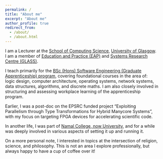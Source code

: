 ```yaml
---
permalink: /
title: "About me"
excerpt: "About me"
author_profile: true
redirect_from: 
  - /about/
  - /about.html
---
```


I am a Lecturer at the [School of Computing Science](https://www.gla.ac.uk/schools/computing/), [University of Glasgow](https://www.gla.ac.uk). I am a member of [Education and Practice (EAP)](https://www.gla.ac.uk/schools/computing/research/researchsections/educationandpracticeeap/) and [Systems Research Centre (GLASS)](https://www.gla.ac.uk/schools/computing/research/researchsections/systems-section/).

I teach primarily for the [BSc (Hons) Software Engineering (Graduate Apprenticeship) program](https://www.gla.ac.uk/schools/computing/undergraduate/graduateapprenticeships/), covering foundational courses in the area of: logic design, computer architecture, operating systems, network systems, data structures, algorithms, and discrete maths. I am also closely involved in structuring and assessing workplace learning of the apprenticeship program.

Earlier, I was a post-doc on the EPSRC funded project “Exploiting Parallelism through Type Transformations for Hybrid Manycore Systems”, with my focus on targeting FPGA devices for accelerating scientific code. 

In another life, I was part of [Namal College, now University](https://namal.edu.pk/), and for a while was deeply involved in various aspects of setting it up and running it. 

On a more personal note, I interested in topics at the intersection of religion, science, and philosophy. This is not an area I explore professionally, but always happy to have a cup of coffee over it!

<!---
=====================================================
COMMENTED OUT CONTENT
=====================================================
My research interests lie in two broad areas: Computer Systems and Computing Education. More specifically:

+ Computer Systems 
   + Heterogeneous, high-performance computing (HHPC)
   + Low-Carbon and Sustainable computing
   + High-level and accessible programming flows for FPGAs and GPUs, specially for Scientific Computing
   + Performance and energy optimization of scientific models and machine learning 
   + Performance and energy optimization of system software and database management systems

+ Computing Education
  + Competency-based learning and mastery learning
  + Reflective learning
  + Teaching foundational courses in computing
  + Computing and software engineering education for low and middle income countries (LMICs)
  + Use of AI in education

Some of these area were more prominent in my past, some I am currently more active in, and some are best described as _aspirational_. Basically, I'm happy to talk about, supervise, or collaborate in any of these areas.

I am quite keen on working with colleagues from other disciplines, and with international partners. 
  
These days I am actively looking for PhD students, please get in touch if you are interested. I am also very happy to be contacted by University of Glasgow's MSci, MSc, L4 or GA students for project-related discussions. 

In another life, I was part of [Namal College, now University](https://namal.edu.pk/), and for a while was deeply involved in various aspects of setting it up and running it. 

On a more personal note, I interested in topics at the intersection of religion, science, and philosophy. This is not an area I explore professionally, but always happy to have a cup of coffee over it!
-->


<!---
=====================================================
COMMENTED OUT TEMPLATE
=====================================================
This is the front page of a website that is powered by the [academicpages template](https://github.com/academicpages/academicpages.github.io) and hosted on GitHub pages. [GitHub pages](https://pages.github.com) is a free service in which websites are built and hosted from code and data stored in a GitHub repository, automatically updating when a new commit is made to the respository. This template was forked from the [Minimal Mistakes Jekyll Theme](https://mmistakes.github.io/minimal-mistakes/) created by Michael Rose, and then extended to support the kinds of content that academics have: publications, talks, teaching, a portfolio, blog posts, and a dynamically-generated CV. You can fork [this repository](https://github.com/academicpages/academicpages.github.io) right now, modify the configuration and markdown files, add your own PDFs and other content, and have your own site for free, with no ads! An older version of this template powers my own personal website at [stuartgeiger.com](http://stuartgeiger.com), which uses [this Github repository](https://github.com/staeiou/staeiou.github.io).
A data-driven personal website
 ======
 Like many other Jekyll-based GitHub Pages templates, academicpages makes you separate the website's content from its form. The content & metadata of your website are in structured markdown files, while various other files constitute the theme, specifying how to transform that content & metadata into HTML pages. You keep these various markdown (.md), YAML (.yml), HTML, and CSS files in a public GitHub repository. Each time you commit and push an update to the repository, the [GitHub pages](https://pages.github.com/) service creates static HTML pages based on these files, which are hosted on GitHub's servers free of charge.
 
 Many of the features of dynamic content management systems (like Wordpress) can be achieved in this fashion, using a fraction of the computational resources and with far less vulnerability to hacking and DDoSing. You can also modify the theme to your heart's content without touching the content of your site. If you get to a point where you've broken something in Jekyll/HTML/CSS beyond repair, your markdown files describing your talks, publications, etc. are safe. You can rollback the changes or even delete the repository and start over -- just be sure to save the markdown files! Finally, you can also write scripts that process the structured data on the site, such as [this one](https://github.com/academicpages/academicpages.github.io/blob/master/talkmap.ipynb) that analyzes metadata in pages about talks to display [a map of every location you've given a talk](https://academicpages.github.io/talkmap.html).
 
 Getting started
 ======
 1. Register a GitHub account if you don't have one and confirm your e-mail (required!)
 1. Fork [this repository](https://github.com/academicpages/academicpages.github.io) by clicking the "fork" button in the top right. 
 1. Go to the repository's settings (rightmost item in the tabs that start with "Code", should be below "Unwatch"). Rename the repository "[your GitHub username].github.io", which will also be your website's URL.
 1. Set site-wide configuration and create content & metadata (see below -- also see [this set of diffs](http://archive.is/3TPas) showing what files were changed to set up [an example site](https://getorg-testacct.github.io) for a user with the username "getorg-testacct")
 1. Upload any files (like PDFs, .zip files, etc.) to the files/ directory. They will appear at https://[your GitHub username].github.io/files/example.pdf.  
 1. Check status by going to the repository settings, in the "GitHub pages" section
 
 Site-wide configuration
 ------
 The main configuration file for the site is in the base directory in [_config.yml](https://github.com/academicpages/academicpages.github.io/blob/master/_config.yml), which defines the content in the sidebars and other site-wide features. You will need to replace the default variables with ones about yourself and your site's github repository. The configuration file for the top menu is in [_data/navigation.yml](https://github.com/academicpages/academicpages.github.io/blob/master/_data/navigation.yml). For example, if you don't have a portfolio or blog posts, you can remove those items from that navigation.yml file to remove them from the header. 
 
 Create content & metadata
 ------
 For site content, there is one markdown file for each type of content, which are stored in directories like _publications, _talks, _posts, _teaching, or _pages. For example, each talk is a markdown file in the [_talks directory](https://github.com/academicpages/academicpages.github.io/tree/master/_talks). At the top of each markdown file is structured data in YAML about the talk, which the theme will parse to do lots of cool stuff. The same structured data about a talk is used to generate the list of talks on the [Talks page](https://academicpages.github.io/talks), each [individual page](https://academicpages.github.io/talks/2012-03-01-talk-1) for specific talks, the talks section for the [CV page](https://academicpages.github.io/cv), and the [map of places you've given a talk](https://academicpages.github.io/talkmap.html) (if you run this [python file](https://github.com/academicpages/academicpages.github.io/blob/master/talkmap.py) or [Jupyter notebook](https://github.com/academicpages/academicpages.github.io/blob/master/talkmap.ipynb), which creates the HTML for the map based on the contents of the _talks directory).
 
 **Markdown generator**
 
 I have also created [a set of Jupyter notebooks](https://github.com/academicpages/academicpages.github.io/tree/master/markdown_generator
 ) that converts a CSV containing structured data about talks or presentations into individual markdown files that will be properly formatted for the academicpages template. The sample CSVs in that directory are the ones I used to create my own personal website at stuartgeiger.com. My usual workflow is that I keep a spreadsheet of my publications and talks, then run the code in these notebooks to generate the markdown files, then commit and push them to the GitHub repository.
 
 How to edit your site's GitHub repository
 ------
 Many people use a git client to create files on their local computer and then push them to GitHub's servers. If you are not familiar with git, you can directly edit these configuration and markdown files directly in the github.com interface. Navigate to a file (like [this one](https://github.com/academicpages/academicpages.github.io/blob/master/_talks/2012-03-01-talk-1.md) and click the pencil icon in the top right of the content preview (to the right of the "Raw | Blame | History" buttons). You can delete a file by clicking the trashcan icon to the right of the pencil icon. You can also create new files or upload files by navigating to a directory and clicking the "Create new file" or "Upload files" buttons. 
 
 Example: editing a markdown file for a talk
 ![Editing a markdown file for a talk](/images/editing-talk.png)
 
 For more info
 ------
 More info about configuring academicpages can be found in [the guide](https://academicpages.github.io/markdown/). The [guides for the Minimal Mistakes theme](https://mmistakes.github.io/minimal-mistakes/docs/configuration/) (which this theme was forked from) might also be helpful.

-->
